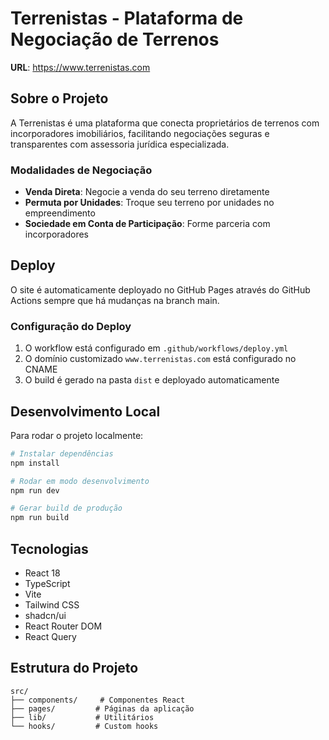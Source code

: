 
# Terrenistas - Plataforma de Negociação de Terrenos

**URL**: https://www.terrenistas.com

## Sobre o Projeto

A Terrenistas é uma plataforma que conecta proprietários de terrenos com incorporadores imobiliários, facilitando negociações seguras e transparentes com assessoria jurídica especializada.

### Modalidades de Negociação
- **Venda Direta**: Negocie a venda do seu terreno diretamente
- **Permuta por Unidades**: Troque seu terreno por unidades no empreendimento
- **Sociedade em Conta de Participação**: Forme parceria com incorporadores

## Deploy

O site é automaticamente deployado no GitHub Pages através do GitHub Actions sempre que há mudanças na branch main.

### Configuração do Deploy

1. O workflow está configurado em `.github/workflows/deploy.yml`
2. O domínio customizado `www.terrenistas.com` está configurado no CNAME
3. O build é gerado na pasta `dist` e deployado automaticamente

## Desenvolvimento Local

Para rodar o projeto localmente:

```sh
# Instalar dependências
npm install

# Rodar em modo desenvolvimento
npm run dev

# Gerar build de produção
npm run build
```

## Tecnologias

- React 18
- TypeScript
- Vite
- Tailwind CSS
- shadcn/ui
- React Router DOM
- React Query

## Estrutura do Projeto

```
src/
├── components/     # Componentes React
├── pages/         # Páginas da aplicação
├── lib/           # Utilitários
└── hooks/         # Custom hooks
```
